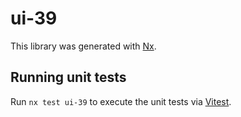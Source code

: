 # ui-39

This library was generated with [Nx](https://nx.dev).

## Running unit tests

Run `nx test ui-39` to execute the unit tests via [Vitest](https://vitest.dev/).
